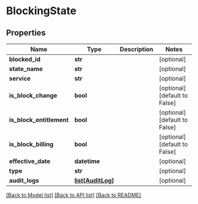 # BlockingState

## Properties
Name | Type | Description | Notes
------------ | ------------- | ------------- | -------------
**blocked_id** | **str** |  | [optional] 
**state_name** | **str** |  | [optional] 
**service** | **str** |  | [optional] 
**is_block_change** | **bool** |  | [optional] [default to False]
**is_block_entitlement** | **bool** |  | [optional] [default to False]
**is_block_billing** | **bool** |  | [optional] [default to False]
**effective_date** | **datetime** |  | [optional] 
**type** | **str** |  | [optional] 
**audit_logs** | [**list[AuditLog]**](AuditLog.md) |  | [optional] 

[[Back to Model list]](../README.md#documentation-for-models) [[Back to API list]](../README.md#documentation-for-api-endpoints) [[Back to README]](../README.md)


